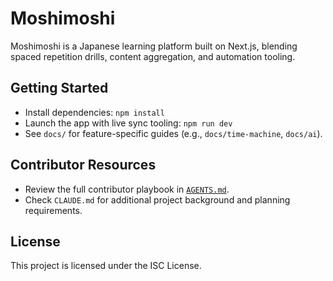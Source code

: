 # Moshimoshi

Moshimoshi is a Japanese learning platform built on Next.js, blending spaced repetition drills, content aggregation, and automation tooling.

## Getting Started
- Install dependencies: `npm install`
- Launch the app with live sync tooling: `npm run dev`
- See `docs/` for feature-specific guides (e.g., `docs/time-machine`, `docs/ai`).

## Contributor Resources
- Review the full contributor playbook in [`AGENTS.md`](./AGENTS.md).
- Check `CLAUDE.md` for additional project background and planning requirements.

## License
This project is licensed under the ISC License.
